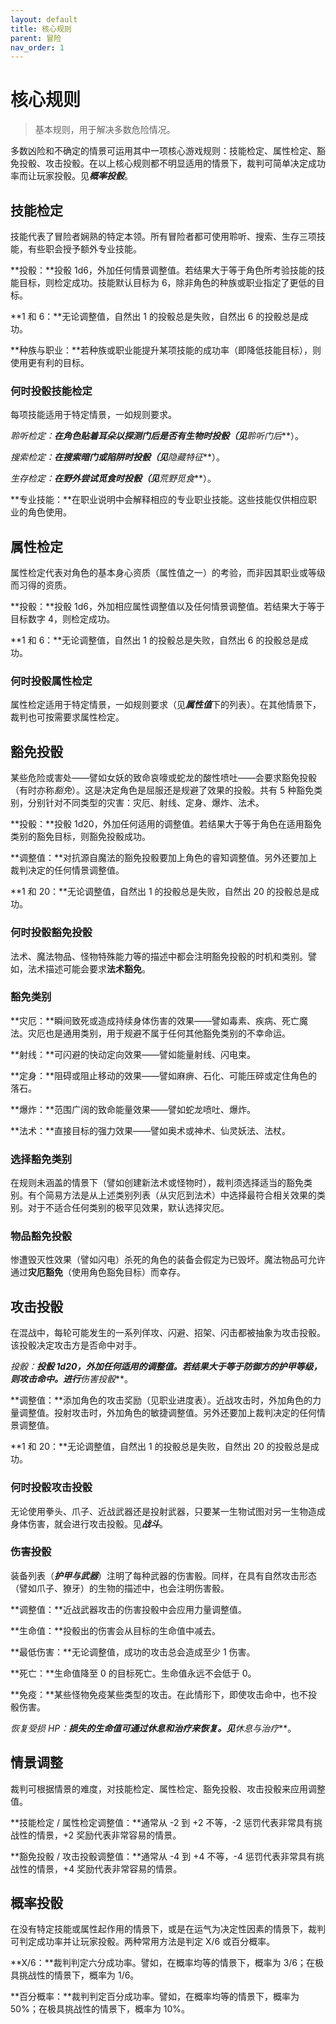 ```yaml
---
layout: default
title: 核心规则
parent: 冒险
nav_order: 1
---
```


# 核心规则

> 基本规则，用于解决多数危险情况。

多数凶险和不确定的情景可运用其中一项核心游戏规则：技能检定、属性检定、豁免投骰、攻击投骰。在以上核心规则都不明显适用的情景下，裁判可简单决定成功率而让玩家投骰。见***概率投骰***。

## 技能检定

技能代表了冒险者娴熟的特定本领。所有冒险者都可使用聆听、搜索、生存三项技能，有些职会授予额外专业技能。

**投骰：**投骰 1d6，外加任何情景调整值。若结果大于等于角色所考验技能的技能目标，则检定成功。技能默认目标为 6，除非角色的种族或职业指定了更低的目标。

**1 和 6：**无论调整值，自然出 1 的投骰总是失败，自然出 6 的投骰总是成功。

**种族与职业：**若种族或职业能提升某项技能的成功率（即降低技能目标），则使用更有利的目标。

### 何时投骰技能检定

每项技能适用于特定情景，一如规则要求。

**聆听检定：**在角色贴着耳朵以探测门后是否有生物时投骰（见***聆听门后***）。

**搜索检定：**在搜索暗门或陷阱时投骰（见***隐藏特征***）。

**生存检定：**在野外尝试觅食时投骰（见***荒野觅食***）。

**专业技能：**在职业说明中会解释相应的专业职业技能。这些技能仅供相应职业的角色使用。

## 属性检定

属性检定代表对角色的基本身心资质（属性值之一）的考验，而非因其职业或等级而习得的资质。

**投骰：**投骰 1d6，外加相应属性调整值以及任何情景调整值。若结果大于等于目标数字 4，则检定成功。

**1 和 6：**无论调整值，自然出 1 的投骰总是失败，自然出 6 的投骰总是成功。

### 何时投骰属性检定

属性检定适用于特定情景，一如规则要求（见***属性值***下的列表）。在其他情景下，裁判也可按需要求属性检定。

## 豁免投骰

某些危险或害处——譬如女妖的致命哀嚎或蛇龙的酸性喷吐——会要求豁免投骰（有时亦称*豁免*）。这是决定角色是屈服还是规避了效果的投骰。共有 5 种豁免类别，分别针对不同类型的灾害：灾厄、射线、定身、爆炸、法术。

**投骰：**投骰 1d20，外加任何适用的调整值。若结果大于等于角色在适用豁免类别的豁免目标，则豁免投骰成功。

**调整值：**对抗源自魔法的豁免投骰要加上角色的睿知调整值。另外还要加上裁判决定的任何情景调整值。

**1 和 20：**无论调整值，自然出 1 的投骰总是失败，自然出 20 的投骰总是成功。

### 何时投骰豁免投骰

法术、魔法物品、怪物特殊能力等的描述中都会注明豁免投骰的时机和类别。譬如，法术描述可能会要求**法术豁免**。

### 豁免类别

**灾厄：**瞬间致死或造成持续身体伤害的效果——譬如毒素、疾病、死亡魔法。灾厄也是通用类别，用于规避不属于任何其他豁免类别的不幸命运。

**射线：**可闪避的快动定向效果——譬如能量射线、闪电束。

**定身：**阻碍或阻止移动的效果——譬如麻痹、石化、可能压碎或定住角色的落石。

**爆炸：**范围广阔的致命能量效果——譬如蛇龙喷吐、爆炸。

**法术：**直接目标的强力效果——譬如奥术或神术、仙灵妖法、法杖。

### 选择豁免类别

在规则未涵盖的情景下（譬如创建新法术或怪物时），裁判须选择适当的豁免类别。有个简易方法是从上述类别列表（从灾厄到法术）中选择最符合相关效果的类别。对于不适合任何类别的极罕见效果，默认选择灾厄。

### 物品豁免投骰

惨遭毁灭性效果（譬如闪电）杀死的角色的装备会假定为已毁坏。魔法物品可允许通过**灾厄豁免**（使用角色豁免目标）而幸存。

## 攻击投骰

在混战中，每轮可能发生的一系列佯攻、闪避、招架、闪击都被抽象为攻击投骰。该投骰决定攻击方是否命中对手。

**投骰：**投骰 1d20，外加任何适用的调整值。若结果大于等于防御方的护甲等级，则攻击命中。进行***伤害投骰***。

**调整值：**添加角色的攻击奖励（见职业进度表）。近战攻击时，外加角色的力量调整值。投射攻击时，外加角色的敏捷调整值。另外还要加上裁判决定的任何情景调整值。

**1 和 20：**无论调整值，自然出 1 的投骰总是失败，自然出 20 的投骰总是成功。

### 何时投骰攻击投骰

无论使用拳头、爪子、近战武器还是投射武器，只要某一生物试图对另一生物造成身体伤害，就会进行攻击投骰。见***战斗***。

### 伤害投骰

装备列表（***护甲与武器***）注明了每种武器的伤害骰。同样，在具有自然攻击形态（譬如爪子、獠牙）的生物的描述中，也会注明伤害骰。

**调整值：**近战武器攻击的伤害投骰中会应用力量调整值。

**生命值：**投骰出的伤害会从目标的生命值中减去。

**最低伤害：**无论调整值，成功的攻击总会造成至少 1 伤害。

**死亡：**生命值降至 0 的目标死亡。生命值永远不会低于 0。

**免疫：**某些怪物免疫某些类型的攻击。在此情形下，即使攻击命中，也不投骰伤害。

**恢复受损 HP：**损失的生命值可通过休息和治疗来恢复。见***休息与治疗***。

## 情景调整

裁判可根据情景的难度，对技能检定、属性检定、豁免投骰、攻击投骰来应用调整值。

**技能检定 / 属性检定调整值：**通常从 -2 到 +2 不等，-2 惩罚代表非常具有挑战性的情景，+2 奖励代表非常容易的情景。

**豁免投骰 / 攻击投骰调整值：**通常从 -4 到 +4 不等，-4 惩罚代表非常具有挑战性的情景，+4 奖励代表非常容易的情景。

## 概率投骰

在没有特定技能或属性起作用的情景下，或是在运气为决定性因素的情景下，裁判可判定成功率并让玩家投骰。两种常用方法是判定 X/6 或百分概率。

**X/6：**裁判判定六分成功率。譬如，在概率均等的情景下，概率为 3/6；在极具挑战性的情景下，概率为 1/6。

**百分概率：**裁判判定百分成功率。譬如，在概率均等的情景下，概率为 50%；在极具挑战性的情景下，概率为 10%。
